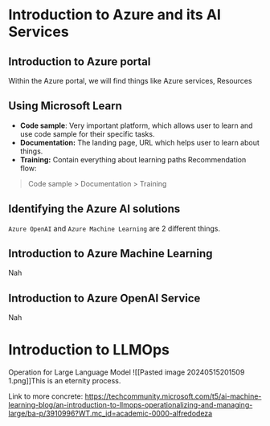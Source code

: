 # Introduction to Azure and its AI Services
## Introduction to Azure portal
Within the Azure portal, we will find things like Azure services, Resources
## Using Microsoft Learn
- **Code sample**: Very important platform, which allows user to learn and use code sample for their specific tasks. 
- **Documentation:** The landing page, URL which helps user to learn about things. 
- **Training:** Contain everything about learning paths 
Recommendation flow:
> Code sample > Documentation > Training
## Identifying the Azure AI solutions
`Azure OpenAI` and `Azure Machine Learning` are 2 different things. 
## Introduction to Azure Machine Learning
Nah
## Introduction to Azure OpenAI Service
Nah

# Introduction to LLMOps
 Operation for Large Language Model 
 ![[Pasted image 20240515201509 1.png]]This is an eternity process. 

Link to more concrete: https://techcommunity.microsoft.com/t5/ai-machine-learning-blog/an-introduction-to-llmops-operationalizing-and-managing-large/ba-p/3910996?WT.mc_id=academic-0000-alfredodeza
